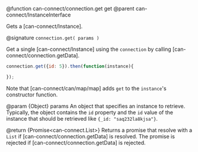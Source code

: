 @function can-connect/connection.get get
@parent can-connect/InstanceInterface


Gets a [can-connect/Instance].

@signature `connection.get( params )`

Get a single [can-connect/Instance] using the `connection` by calling
[can-connect/connection.getData].

```js
connection.get({id: 5}).then(function(instance){

});
```

Note that [can-connect/can/map/map] adds `get` to the `instance`'s
constructor function.


  @param {Object} params An object that specifies an instance to retrieve.  Typically, the object contains the `id` property and the `id` value of the
  instance that should be retrieved like `{_id: "saq232la8kjsa"}`.

  @return {Promise<can-connect.List>} Returns a promise that
  resolve with a `List` if [can-connect/connection.getData] is resolved.  The promise is rejected if [can-connect/connection.getData] is rejected.
